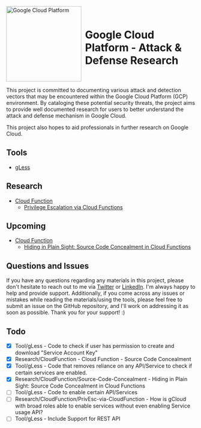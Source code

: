 <div style="display: inline-flex; align-items: center;">
    <img src="https://logos-world.net/wp-content/uploads/2021/02/Google-Cloud-Emblem.png" alt="Google Cloud Platform" width="200" height="auto">
    <h1 style="margin-left: 10px;">Google Cloud Platform - Attack & Defense Research</h1>
</div>

This project is committed to documenting various attack and detection vectors that may be encountered within the Google Cloud Platform (GCP) environment. By cataloging these potential security threats, the project aims to provide well documented research for users to better understand the attack and defense mechanism in Google Cloud. 

This project also hopes to aid professionals in further research on Google Cloud.

## Tools
- [gLess](https://github.com/anrbn/gLess)

## Research
- [Cloud Function](https://github.com/anrbn/GCP-Attack-Defense/tree/main/CloudFunction)
    - [Privilege Escalation via Cloud Functions](https://github.com/anrbn/GCP-Attack-Defense/blob/main/CloudFunction/PrivEsc-via-CloudFunction.md)

## Upcoming
- [Cloud Function](https://github.com/anrbn/GCP-Attack-Defense/tree/main/CloudFunction)
    - [Hiding in Plain Sight: Source Code Concealment in Cloud Functions]()

## Questions and Issues
If you have any questions regarding any materials in this project, please don't hesitate to reach out to me via [Twitter](https://twitter.com/corvuscr0w) or [LinkedIn](https://www.linkedin.com/in/anrbnds/). I'm always happy to help and provide support. Additionally, if you come across any issues or mistakes while reading the materials/using the tools, please feel free to submit an issue on the GitHub repository, and I'll work on addressing it as soon as possible. Thank you for your support! :)

## Todo 
- [x] Tool/gLess - Code to check if user has permission to create and download "Service Account Key"
- [x] Research/CloudFunction - Cloud Function - Source Code Concealment
- [x] Tool/gLess - Code that removes reliance on any API/Service to check if certain services are enabled.
- [x] Research/CloudFunction/Source-Code-Concealment - Hiding in Plain Sight: Source Code Concealment in Cloud Functions
- [ ] Tool/gLess - Code to enable certain API/Services
- [ ] Research/CloudFunction/PrivEsc-via-CloudFunction - How is gCloud with broad roles able to enable services without even enabling Service usage API?
- [ ] Tool/gLess - Include Support for REST API 
